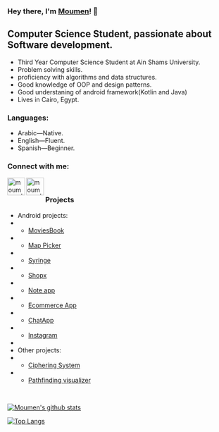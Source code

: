 ### Hey there, I'm [Moumen](https://www.github.com/moumen7)! 👋

## Computer Science Student, passionate about Software development.

-   Third Year Computer Science Student at Ain Shams University.
-   Problem solving skills.
-   proficiency with algorithms and data structures.
-   Good knowledge of OOP and design patterns.
-   Good understaning of android framework(Kotlin and Java)
-   Lives in Cairo, Egypt.

### Languages:

-   Arabic—Native.
-   English—Fluent.
-   Spanish—Beginner.

### Connect with me:

[<img align="left" alt="moumen7 | Linkedin" width="40px" src="https://user-images.githubusercontent.com/57041674/116733098-f4899c80-a9eb-11eb-924f-040ec1d733a7.png" />](https://www.linkedin.com/in/moumen-hamada/)
[<img align="left" alt="moumen7 | Linkedin" width="40px" src="https://user-images.githubusercontent.com/57041674/116733105-f6536000-a9eb-11eb-96d0-bc141fce5aa2.png" />](mailto:moumenhamada30@gmail.com)

</br>



### Projects

  - Android projects: 
  - - [MoviesBook](https://github.com/moumen7/moviesbook) 
  - - [Map Picker](https://github.com/moumen7/MapPicker)
  - - [Syringe](https://github.com/ahmedsamir9/Vezeeta-Clone)
  - - [Shopx](https://github.com/OmarHisham99/shopx)
  - - [Note app](https://github.com/moumen7/Comfort) 
  - - [Ecommerce App](https://github.com/moumen7/Ecommerce-Android-app) 
  - - [ChatApp](https://github.com/moumen7/chat-app)
  - - [Instagram](https://github.com/moumen7/insta-app)
  - 
  - Other projects:
  - - [Ciphering System](https://github.com/a7medayman6/Ciphering-System)
  - - [Pathfinding visualizer](https://github.com/a7medayman6/Path-Finding-Algorithms-Visualisation) 

<br />

[![Moumen's github stats](https://github-readme-stats.vercel.app/api?username=moumen7&hide=stars&show_icons=true&theme=radical&include_all_commits=true&count_private=true)](https://github.com/moumen7?tab=repositories)

[![Top Langs](https://github-readme-stats.vercel.app/api/top-langs/?username=moumen7&layout=compact&theme=radical)](https://github.com/moumen7?tab=repositories)

<!--
**moumen7/moumen7** is a ✨ _special_ ✨ repository because its `README.md` (this file) appears on your GitHub profile.

Here are some ideas to get you started:

- 🔭 I’m currently working on ...
- 🌱 I’m currently learning ...
- 👯 I’m looking to collaborate on ...
- 🤔 I’m looking for help with ...
- 💬 Ask me about ...
- 📫 How to reach me: ...
- 😄 Pronouns: ...
- ⚡ Fun fact: ...
-->
